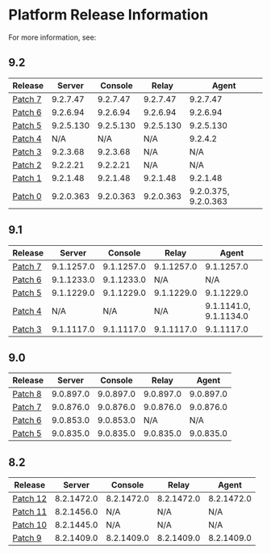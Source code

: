 # Platform Release Information
For more information, see:

## 9.2
| Release | Server | Console | Relay | Agent |
| ------- | ------ | ------- |------ | ----- |
| [Patch 7](9.2/patch7) | 9.2.7.47 | 9.2.7.47 | 9.2.7.47 | 9.2.7.47 |
| [Patch 6](9.2/patch6) | 9.2.6.94 | 9.2.6.94 | 9.2.6.94 | 9.2.6.94 |
| [Patch 5](9.2/patch5) | 9.2.5.130 | 9.2.5.130 | 9.2.5.130 | 9.2.5.130 |
| [Patch 4](9.2/patch4) | N/A | N/A | N/A | 9.2.4.2 |
| [Patch 3](9.2/patch3) | 9.2.3.68 | 9.2.3.68 | N/A | N/A |
| [Patch 2](9.2/patch2) | 9.2.2.21 | 9.2.2.21 | N/A | N/A |
| [Patch 1](9.2/patch1) | 9.2.1.48 | 9.2.1.48 | 9.2.1.48 | 9.2.1.48 |
| [Patch 0](9.2/patch0) | 9.2.0.363 | 9.2.0.363 | 9.2.0.363 | 9.2.0.375, 9.2.0.363 |

## 9.1
| Release | Server | Console | Relay | Agent |
| ------- | ------ | ------- |------ | ----- |
| [Patch 7](9.1/patch7) | 9.1.1257.0 | 9.1.1257.0 | 9.1.1257.0 | 9.1.1257.0 |
| [Patch 6](9.1/patch6) | 9.1.1233.0 | 9.1.1233.0 | N/A | N/A |
| [Patch 5](9.1/patch5) | 9.1.1229.0 | 9.1.1229.0 | 9.1.1229.0 | 9.1.1229.0 |
| [Patch 4](9.1/patch4) | N/A | N/A | N/A | 9.1.1141.0, 9.1.1134.0 |
| [Patch 3](9.1/patch3) | 9.1.1117.0 | 9.1.1117.0 | 9.1.1117.0 | 9.1.1117.0 |

## 9.0
| Release | Server | Console | Relay | Agent |
| ------- | ------ | ------- |------ | ----- |
| [Patch 8](9.0/patch8) | 9.0.897.0 | 9.0.897.0 | 9.0.897.0 | 9.0.897.0 |
| [Patch 7](9.0/patch7) | 9.0.876.0 | 9.0.876.0 | 9.0.876.0 | 9.0.876.0 |
| [Patch 6](9.0/patch6) | 9.0.853.0 | 9.0.853.0 | N/A | N/A |
| [Patch 5](9.0/patch5) | 9.0.835.0 | 9.0.835.0 | 9.0.835.0 | 9.0.835.0 |

## 8.2
| Release | Server | Console | Relay | Agent |
| ------- | ------ | ------- |------ | ----- |
| [Patch 12](8.2/patch12) | 8.2.1472.0 | 8.2.1472.0 | 8.2.1472.0 | 8.2.1472.0 |
| [Patch 11](8.2/patch11) | 8.2.1456.0 | N/A | N/A | N/A |
| [Patch 10](8.2/patch10) | 8.2.1445.0 | N/A | N/A | N/A |
| [Patch 9](8.2/patch9) | 8.2.1409.0 | 8.2.1409.0 | 8.2.1409.0 | 8.2.1409.0 |
